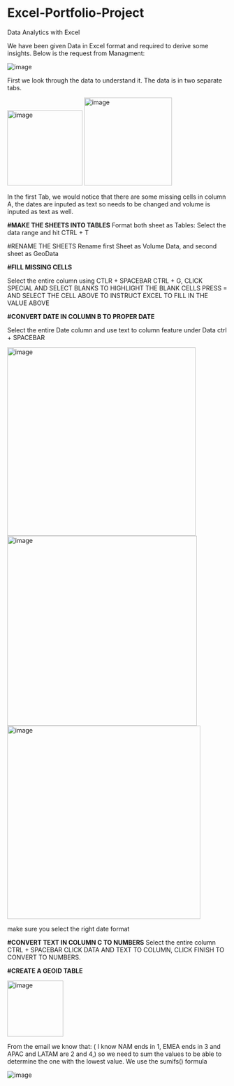 # Excel-Portfolio-Project

Data Analytics with Excel

We have been given Data in Excel format and required to derive some insights. Below is the request from Managment:


		
						
![image](https://user-images.githubusercontent.com/108949165/209159351-09322be8-432c-4f4f-a18f-057d0119ccaf.png)



First we look through the data to understand it. The data is in two separate tabs.


<img width="172" alt="image" src="https://user-images.githubusercontent.com/108949165/209160349-0bb84a33-4bda-4644-b9a2-7cb9f5aeaa47.png">



<img width="201" alt="image" src="https://user-images.githubusercontent.com/108949165/209160556-3252b41f-e825-4511-a781-456582aeeaec.png">




In the first Tab, we would notice that there are some missing cells in column A, the dates are inputed as text so needs to be changed and volume is inputed as text as well. 




**#MAKE THE SHEETS INTO TABLES**
Format both sheet as Tables: Select the data range and hit CTRL + T


#RENAME THE SHEETS
Rename first Sheet as Volume Data, and second sheet as GeoData


**#FILL MISSING CELLS**

Select the entire column using CTLR + SPACEBAR
CTRL + G, CLICK SPECIAL AND SELECT BLANKS TO HIGHLIGHT THE BLANK CELLS
PRESS = AND SELECT THE CELL ABOVE TO INSTRUCT EXCEL TO FILL IN THE VALUE ABOVE



**#CONVERT DATE IN COLUMN B TO PROPER DATE**

Select the entire Date column and use text to column feature under Data ctrl + SPACEBAR

<img width="431" alt="image" src="https://user-images.githubusercontent.com/108949165/209162788-313869a7-f4ab-4bf6-bb1a-89ed14593a63.png">







<img width="434" alt="image" src="https://user-images.githubusercontent.com/108949165/209162866-b8078415-01bc-4fa5-97e8-87d11f592002.png">





<img width="442" alt="image" src="https://user-images.githubusercontent.com/108949165/209162968-0cba26c3-b14a-4bf0-b8f1-f104421a3cc9.png">








make sure you select the right date format







**#CONVERT TEXT IN COLUMN C TO NUMBERS**
Select the entire column CTRL + SPACEBAR
CLICK DATA AND TEXT TO COLUMN, CLICK FINISH TO CONVERT TO NUMBERS.




**#CREATE A GEOID TABLE**


<img width="128" alt="image" src="https://user-images.githubusercontent.com/108949165/209167923-20f035f9-b56d-4df4-a054-0b44cb4c5714.png">




From the email we know that: ( I know NAM ends in 1, EMEA ends in 3 and APAC and LATAM are 2 and 4,) so we need to sum the values to be able to determine the one with the lowest value. We use the sumifs() formula



![image](https://user-images.githubusercontent.com/108949165/209168678-1b216d37-90f4-40da-ad03-9c8b9c73a20c.png)
















